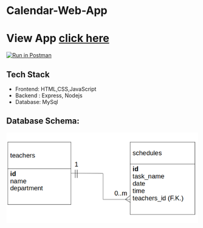 # Calendar-Web-App
# View App <a href ="https://calendarapps.herokuapp.com/">click here</a>
[![Run in Postman](https://run.pstmn.io/button.svg)](https://app.getpostman.com/run-collection/6d011da370da9aa47b03)
## Tech Stack
* Frontend: HTML,CSS,JavaScript 
* Backend : Express, Nodejs
* Database: MySql
## Database Schema:
  <img src="https://github.com/se-prashant/Calendar-Web-App/blob/master/db_Schema.png" alt="img"> </img>
